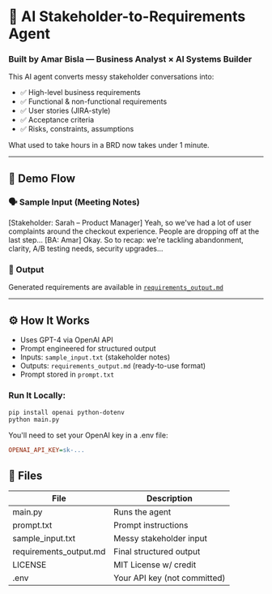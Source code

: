# 🧠 AI Stakeholder-to-Requirements Agent

### Built by Amar Bisla — Business Analyst × AI Systems Builder

This AI agent converts messy stakeholder conversations into:
- ✅ High-level business requirements
- ✅ Functional & non-functional requirements
- ✅ User stories (JIRA-style)
- ✅ Acceptance criteria
- ✅ Risks, constraints, assumptions

What used to take hours in a BRD now takes under 1 minute.

---

## 🚀 Demo Flow

### 🗣️ Sample Input (Meeting Notes)
[Stakeholder: Sarah – Product Manager] Yeah, so we've had a lot of user complaints around the checkout experience. People are dropping off at the last step... [BA: Amar] Okay. So to recap: we're tackling abandonment, clarity, A/B testing needs, security upgrades...

### 📄 Output
Generated requirements are available in [`requirements_output.md`](./requirements_output.md)

---

## ⚙️ How It Works

- Uses GPT-4 via OpenAI API
- Prompt engineered for structured output
- Inputs: `sample_input.txt` (stakeholder notes)
- Outputs: `requirements_output.md` (ready-to-use format)
- Prompt stored in `prompt.txt`

### Run It Locally:

```bash
pip install openai python-dotenv
python main.py
```

You'll need to set your OpenAI key in a .env file:

```ini
OPENAI_API_KEY=sk-...
```

## 📄 Files

| File | Description |
|------|-------------|
| main.py | Runs the agent |
| prompt.txt | Prompt instructions |
| sample_input.txt | Messy stakeholder input |
| requirements_output.md | Final structured output |
| LICENSE | MIT License w/ credit |
| .env | Your API key (not committed) | 